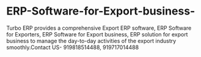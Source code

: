 # ERP-Software-for-Export-business-
Turbo ERP provides a comprehensive Export ERP software, ERP Software for Exporters, ERP Software for Export business, ERP solution for export business to manage the day-to-day activities of the export industry smoothly.Contact US- 919818514488, 919717014488    

